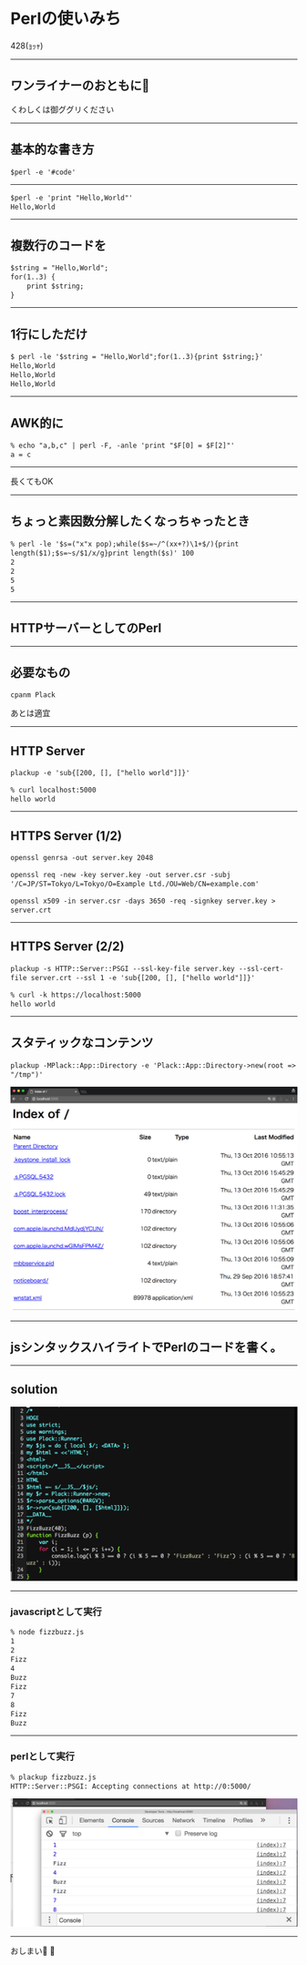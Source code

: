 # Perlの使いみち

428(ｮｯｬ)

---

## ワンライナーのおともに🍺

くわしくは御ググリください

---

## 基本的な書き方

```
$perl -e '#code'
```

---

```
$perl -e 'print "Hello,World"'
Hello,World
```

---

## 複数行のコードを

```
$string = "Hello,World";
for(1..3) {
    print $string;
}
```

---

## 1行にしただけ

```
$ perl -le '$string = "Hello,World";for(1..3){print $string;}'
Hello,World
Hello,World
Hello,World
```

---

## AWK的に

```
% echo "a,b,c" | perl -F, -anle 'print "$F[0] = $F[2]"'
a = c
```

---

長くてもOK

---

## ちょっと素因数分解したくなっちゃったとき

```
% perl -le '$s=("x"x pop);while($s=~/^(xx+?)\1+$/){print length($1);$s=~s/$1/x/g}print length($s)' 100
2
2
5
5
```
---

## HTTPサーバーとしてのPerl

---

## 必要なもの

```
cpanm Plack
```

あとは適宜

---

## HTTP Server

```
plackup -e 'sub{[200, [], ["hello world"]]}'
```

```
% curl localhost:5000
hello world
```

---

## HTTPS Server (1/2)

```
openssl genrsa -out server.key 2048
```

```
openssl req -new -key server.key -out server.csr -subj '/C=JP/ST=Tokyo/L=Tokyo/O=Example Ltd./OU=Web/CN=example.com'
```

```
openssl x509 -in server.csr -days 3650 -req -signkey server.key > server.crt
```

---

## HTTPS Server (2/2)

```
plackup -s HTTP::Server::PSGI --ssl-key-file server.key --ssl-cert-file server.crt --ssl 1 -e 'sub{[200, [], ["hello world"]]}'
```

```
% curl -k https://localhost:5000
hello world
```

---

## スタティックなコンテンツ

```
plackup -MPlack::App::Directory -e 'Plack::App::Directory->new(root => "/tmp")'
```

<img src="static.png">

---

## jsシンタックスハイライトでPerlのコードを書く。

---

## solution

<img src="fizzbuzz.png">
<!--
```perl
1// <<HOGE;
/*
HOGE
use strict;
use warnings;
use Plack::Runner;
my $js = do { local $/; <DATA> };
my $html = &lt;&lt;'HTML';
&lt;html&gt;
&lt;script&gt;/*__JS__&lt;/script>gt;
<gt;/html>gt;
HTML
$html =~ s/__JS__/$js/;
my $r = Plack::Runner->new;
$r->parse_options(@ARGV);
$r->run(sub{[200, [Content-Type => "text/html"], [$html]]});
__DATA__
*/
FizzBuzz(40);
function FizzBuzz (p) {
    var i;
    for (i = 1; i <gt;= p; i++) {
        console.log(i % 3 == 0 ? (i % 5 == 0 ? 'FizzBuzz' : 'Fizz') : (i % 5 == 0 ? 'Buzz' : i));
    }
}
```
-->

---

### javascriptとして実行

```
% node fizzbuzz.js
1
2
Fizz
4
Buzz
Fizz
7
8
Fizz
Buzz
```

---

### perlとして実行

```
% plackup fizzbuzz.js
HTTP::Server::PSGI: Accepting connections at http://0:5000/
```

<img src="browse-fizzbuzz.png">

---

おしまい🍣 🍺
